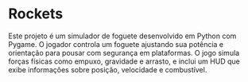# Rockets

Este projeto é um simulador de foguete desenvolvido em Python com Pygame. O jogador controla um foguete ajustando sua potência e orientação para pousar com segurança em plataformas. O jogo simula forças físicas como empuxo, gravidade e arrasto, e inclui um HUD que exibe informações sobre posição, velocidade e combustível.
